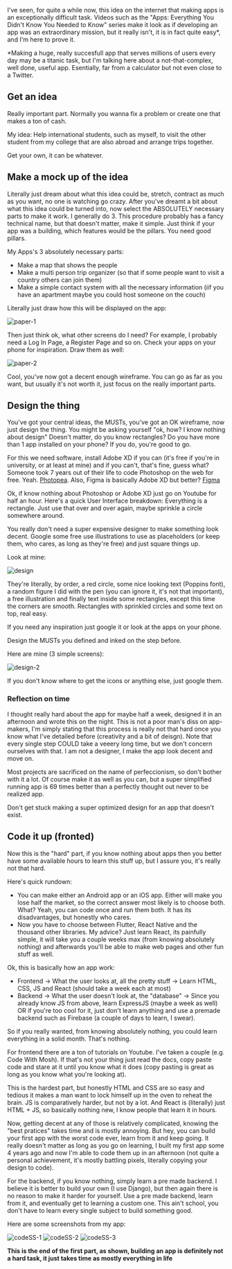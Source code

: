 I've seen, for quite a while now, this idea on the internet that making apps is an exceptionally difficult task. Videos such as the "Apps: Everything You Didn't Know You Needed to Know" series make it look as if developing an app was an extraordinary mission, but it really isn't, it is in fact quite easy*, and I'm here to prove it.

*Making a huge, really succesfull app that serves millions of users every day may be a titanic task, but I'm talking here about a not-that-complex, well done, useful app. Esentially, far from a calculator but not even close to a Twitter.

## Get an idea

Really important part. Normally you wanna fix a problem or create one that makes a ton of cash.

My idea: Help international students, such as myself, to visit the other student from my college that are also abroad and arrange trips together.

Get your own, it can be whatever.

## Make a mock up of the idea

Literally just dream about what this idea could be, stretch, contract as much as you want, no one is watching go crazy.
After you've dreamt a bit about what this idea could be turned into, now select the ABSOLUTELY necessary parts to make it work.
I generally do 3. This procedure probably has a fancy technical name, but that doesn't matter, make it simple. Just think if your app was a building, which features would be the pillars. You need good pillars.

My Apps's 3 absolutely necessary parts: 
- Make a map that shows the people
- Make a multi person trip organizer (so that if some people want to visit a country others can join them) 
- Make a simple contact system with all the necessary information (iif you have an apartment maybe you could host someone on the couch) 

Literally just draw how this will be displayed on the app:

![paper-1](/assets/img/apps-are-easy/paper-1.jpeg)

Then just think ok, what other screens do I need? For example, I probably need a Log In Page, a Register Page and so on. Check your apps on your phone for inspiration. Draw them as well:

![paper-2](/assets/img/apps-are-easy/paper-2.jpeg)

Cool, you've now got a decent enough wireframe. You can go as far as you want, but usually it's not worth it, just focus on the really important parts.

## Design the thing

You've got your central ideas, the MUSTs, you've got an OK wireframe, now just design the thing. You might be asking yourself "ok, how? I know nothing about design" Doesn't matter, do you know rectangles? Do you have more than 1 app installed on your phone? If you do, you're good to go.

For this we need software, install Adobe XD if you can (it's free if you're in university, or at least at mine) and if you can't, that's fine, guess what? Someone took 7 years out of their life to code Photoshop on the web for free. Yeah. [Photopea](https://www.photopea.com). Also, Figma is basically Adobe XD but better? [Figma](https://www.figma.com)

Ok, if know nothing about Photoshop or Adobe XD just go on Youtube for half an hour. Here's a quick User Interface breakdown: Everything is a rectangle. Just use that over and over again, maybe sprinkle a circle somewhere around.

You really don't need a super expensive designer to make something look decent. Google some free use illustrations to use as placeholders (or keep them, who cares, as long as they're free) and just square things up.

Look at mine:

![design](/assets/img/apps-are-easy/design-1.jpg)

They're literally, by order, a red circle, some nice looking text (Poppins font), a random figure I did with the pen (you can ignore it, it's not that important), a free illustration and finally text inside some rectangles, except this time the corners are smooth. Rectangles with sprinkled circles and some text on top, real easy.

If you need any inspiration just google it or look at the apps on your phone. 

Design the MUSTs you defined and inked on the step before.

Here are mine (3 simple screens):

![design-2](/assets/img/apps-are-easy/design-2.jpg)

If you don't know where to get the icons or anything else, just google them.

### Reflection on time

I thought really hard about the app for maybe half a week, designed it in an afternoon and wrote this on the night. This is not a poor man's diss on app-makers, I'm simply stating that this process is really not that hard once you know what I've detailed before (creativity and a bit of deisgn). Note that every single step COULD take a veeery long time, but we don't concern ourselves with that. I am not a designer, I make the app look decent and move on. 

Most projects are sacrificed on the name of perfeccionism, so don't bother with it a lot. Of course make it as well as you can, but a super simplified running app is 69 times better than a perfectly thought out never to be realized app.

Don't get stuck making a super optimized design for an app that doesn't exist.

## Code it up (fronted)

Now this is the "hard" part, if you know nothing about apps then you better have some available hours to learn this stuff up, but I assure you, it's really not that hard.

Here's quick rundown: 
- You can make either an Android app or an iOS app. Either will make you lose half the market, so the correct answer most likely is to choose both. What? Yeah, you can code once and run them both. It has its disadvantages, but honestly who cares.
- Now you have to choose between Flutter, React Native and the thousand other libraries. My advice? Just learn React, its painfully simple, it will take you a couple weeks max (from knowing absolutely nothing) and afterwards you'll be able to make web pages and other fun stuff as well.

Ok, this is basically how an app work:
- Frontend -> What the user looks at, all the pretty stuff -> Learn HTML, CSS, JS and React (should take a week each at most)
- Backend -> What the user doesn't look at, the "database" -> Since you already know JS from above, learn ExpressJS (maybe a week as well) OR if you're too cool for it, just don't learn anything and use a premade backend such as Firebase (a couple of days to learn, I swear).

So if you really wanted, from knowing absolutely nothing, you could learn everything in a solid month. That's nothing.

For frontend there are a ton of tutorials on Youtube. I've taken a couple (e.g. Code With Mosh). If that's not your thing just read the docs, copy paste code and stare at it until you know what it does (copy pasting is great as long as you know what you're looking at).

This is the hardest part, but honestly HTML and CSS are so easy and tedious it makes a man want to lock himself up in the oven to reheat the brain.
JS is comparatively harder, but not by a lot. And React is (literally) just HTML + JS, so basically nothing new, I know people that learn it in hours.

Now, getting decent at any of those is relatively complicated, knowing the "best pratices" takes time and is mostly annoying. But hey, you can build your first app with the worst code ever, learn from it and keep going. It really doesn't matter as long as you go on learning, I built my first app some 4 years ago and now I'm able to code them up in an afternoon (not quite a personal achievement, it's mostly battling pixels, literally copying your design to code).

For the backend, if you know nothing, simply learn a pre made backend. I believe it is better to build your own (I use Django), but then again there is no reason to make it harder for yourself. Use a pre made backend, learn from it, and eventually get to learning a custom one. This ain't school, you don't have to learn every single subject to build something good.

Here are some screenshots from my app:

![codeSS-1](/assets/img/apps-are-easy/code-1.jpeg)
![codeSS-2](/assets/img/apps-are-easy/code-2.jpeg)
![codeSS-3](/assets/img/apps-are-easy/code-3.jpeg)

**This is the end of the first part, as shown, building an app is definitely not a hard task, it just takes time as mostly everything in life**

